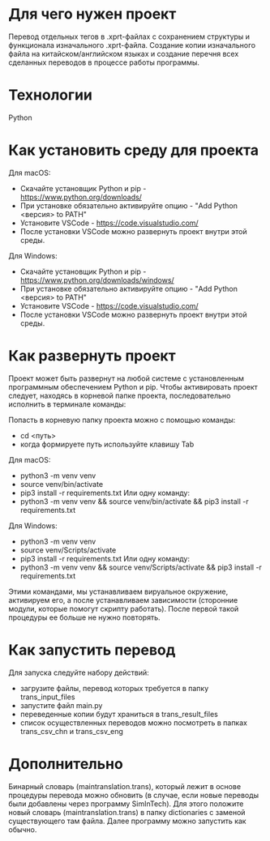 # Для чего нужен проект #
Перевод отдельных тегов в .xprt-файлах с сохранением структуры и функционала изначального .xprt-файла. Создание копии изначального файла на китайском/английском языках и создание перечня всех сделанных переводов в процессе работы программы.

# Технологии #
Python

# Как установить среду для проекта #

Для macOS:
+ Скачайте установщик Python и pip - https://www.python.org/downloads/
+ При установке обязательно активируйте опцию - "Add Python <версия> to PATH"
+ Установите VSCode - https://code.visualstudio.com/
+ После установки VSCode можно развернуть проект внутри этой среды.

Для Windows:
+ Скачайте установщик Python и pip - https://www.python.org/downloads/windows/
+ При установке обязательно активируйте опцию - "Add Python <версия> to PATH"
+ Установите VSCode - https://code.visualstudio.com/
+ После установки VSCode можно развернуть проект внутри этой среды.

# Как развернуть проект #
Проект может быть развернут на любой системе с установленным программным обеспечением Python и pip. Чтобы активировать проект следует, находясь в корневой папке проекта, последовательно исполнить в терминале команды:

Попасть в корневую папку проекта можно с помощью команды:
+ cd <путь>
+ когда формируете путь используйте клавишу Tab

Для macOS:
+ python3 -m venv venv
+ source venv/bin/activate
+ pip3 install -r requirements.txt
Или одну команду:
+ python3 -m venv venv && source venv/bin/activate && pip3 install -r requirements.txt

Для Windows:
+ python3 -m venv venv
+ source venv/Scripts/activate
+ pip3 install -r requirements.txt
Или одну команду:
+ python3 -m venv venv && source venv/Scripts/activate && pip3 install -r requirements.txt

Этими командами, мы устанавливаем вируальное окружение, активируем его, а после устанавливаем зависимости (сторонние модули, которые помогут скрипту работать). После первой такой процедуры ее больше не нужно повторять.

# Как запустить перевод #
Для запуска следуйте набору действий:
+ загрузите файлы, перевод которых требуется в папку trans_input_files
+ запустите файл main.py
+ переведенные копии будут храниться в trans_result_files
+ список осуществленных переводов можно посмотреть в папках trans_csv_chn и trans_csv_eng

# Дополнительно #
Бинарный словарь (maintranslation.trans), который лежит в основе процедуры перевода можно обновить (в случае, если новые переводы были добавлены через программу SimInTech). Для этого положите новый словарь (maintranslation.trans) в папку dictionaries с заменой существующего там файла. Далее программу можно запустить как обычно.